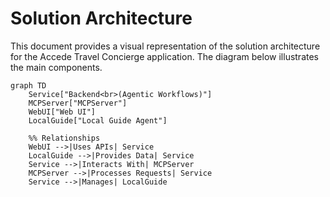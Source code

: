 # Solution Architecture

This document provides a visual representation of the solution architecture for the Accede Travel Concierge application. The diagram below illustrates the main components.

```mermaid
graph TD
    Service["Backend<br>(Agentic Workflows)"]
    MCPServer["MCPServer"]
    WebUI["Web UI"]
    LocalGuide["Local Guide Agent"]

    %% Relationships
    WebUI -->|Uses APIs| Service
    LocalGuide -->|Provides Data| Service
    Service -->|Interacts With| MCPServer
    MCPServer -->|Processes Requests| Service
    Service -->|Manages| LocalGuide
```
